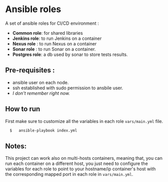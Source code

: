 # Ansible roles

A set of ansible roles for CI/CD environment :

 - **Common role**: for shared libraries
 - **Jenkins role**: to run Jenkins on a container
 - **Nexus role** : to run Nexus on a container
 - **Sonar role** : to run Sonar on a container.
 - **Postgres role**: a db used by sonar to store tests results.

## Pre-requisites :

 - ansible user on each node.
 - ssh established with sudo permission to ansbile user.
 - *I don't remember right now.*

## How to run

First make sure to customize all the variables in each role `vars/main.yml` file.

```bash
  $   ansible-playbook index.yml
```

## Notes:

This project can work also on multi-hosts containers, meaning that, you can run each container on a different host, you just need to configure the variables for each role to point to your hostname/ip container's host with the corresponding mapped port in each role in `vars/main.yml`.
